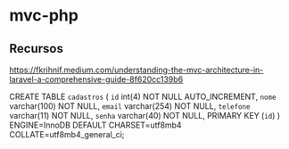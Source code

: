 # mvc-php

## Recursos

https://fkrihnif.medium.com/understanding-the-mvc-architecture-in-laravel-a-comprehensive-guide-8f620cc139b6


CREATE TABLE `cadastros` (
  `id` int(4) NOT NULL AUTO_INCREMENT,
  `nome` varchar(100) NOT NULL,
  `email` varchar(254) NOT NULL,
  `telefone` varchar(11) NOT NULL,
  `senha` varchar(40) NOT NULL,
  PRIMARY KEY (`id`)
) ENGINE=InnoDB DEFAULT CHARSET=utf8mb4 COLLATE=utf8mb4_general_ci;
